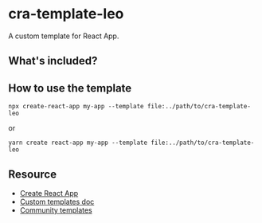 # cra-template-leo

A custom template for React App.

## What's included?

## How to use the template

```
npx create-react-app my-app --template file:../path/to/cra-template-leo
```

or

```
yarn create react-app my-app --template file:../path/to/cra-template-leo
```

## Resource

- [Create React App](https://github.com/facebook/create-react-app)
- [Custom templates doc](https://create-react-app.dev/docs/custom-templates/)
- [Community templates](https://www.npmjs.com/search?q=cra-template-*)
